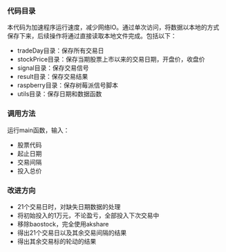 ### 代码目录 
   本代码为加速程序运行速度，减少网络IO。通过单次访问，将数据以本地的方式保存下来，后续操作将通过直接读取本地文件完成。包括以下：
   * tradeDay目录：保存所有交易日
   * stockPrice目录：保存当期股票上市以来的交易日期，开盘价，收盘价
   * signal目录：保存交易信号
   * result目录：保存交易结果
   * raspberry目录：保存树莓派信号脚本
   * utils目录：保存日期和数据函数
### 调用方法
   运行main函数，输入：
   * 股票代码
   * 起止日期
   * 交易间隔
   * 投入总价
### 改进方向
   * 21个交易日时，对缺失日期数据的处理
   * 将初始投入的1万元，不论盈亏，全部投入下次交易中
   * 移除baostock，完全使用akshare
   * 得出21个交易日以及其余交易间隔的结果
   * 得出其余交易标的轮动的结果